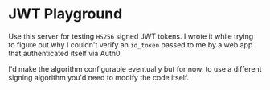 # JWT Playground

Use this server for testing `HS256` signed JWT tokens. I wrote it while trying
to figure out why I couldn't verify an `id_token` passed to me by a web app that
authenticated itself via Auth0.

I'd make the algorithm configurable eventually but for now, to use a different
signing algorithm you'd need to modify the code itself.
